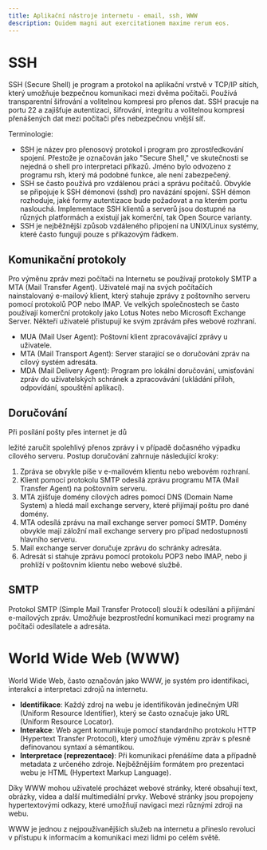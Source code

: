 ```yaml
---
title: Aplikační nástroje internetu - email, ssh, WWW
description: Quidem magni aut exercitationem maxime rerum eos.
---
```


# SSH

SSH (Secure Shell) je program a protokol na aplikační vrstvě v TCP/IP sítích, který umožňuje bezpečnou komunikaci mezi dvěma počítači. Používá transparentní šifrování a volitelnou kompresi pro přenos dat. SSH pracuje na portu 22 a zajišťuje autentizaci, šifrování, integritu a volitelnou kompresi přenášených dat mezi počítači přes nebezpečnou vnější síť.

Terminologie:

- SSH je název pro přenosový protokol i program pro zprostředkování spojení. Přestože je označován jako "Secure Shell," ve skutečnosti se nejedná o shell pro interpretaci příkazů. Jméno bylo odvozeno z programu rsh, který má podobné funkce, ale není zabezpečený.
- SSH se často používá pro vzdálenou práci a správu počítačů. Obvykle se připojuje k SSH démonovi (sshd) pro navázání spojení. SSH démon rozhoduje, jaké formy autentizace bude požadovat a na kterém portu naslouchá. Implementace SSH klientů a serverů jsou dostupné na různých platformách a existují jak komerční, tak Open Source varianty.
- SSH je nejběžnější způsob vzdáleného připojení na UNIX/Linux systémy, které často fungují pouze s příkazovým řádkem.

## Komunikační protokoly

Pro výměnu zpráv mezi počítači na Internetu se používají protokoly SMTP a MTA (Mail Transfer Agent). Uživatelé mají na svých počítačích nainstalovaný e-mailový klient, který stahuje zprávy z poštovního serveru pomocí protokolů POP nebo IMAP. Ve velkých společnostech se často používají komerční protokoly jako Lotus Notes nebo Microsoft Exchange Server. Někteří uživatelé přistupují ke svým zprávám přes webové rozhraní.

- MUA (Mail User Agent): Poštovní klient zpracovávající zprávy u uživatele.
- MTA (Mail Transport Agent): Server starající se o doručování zpráv na cílový systém adresáta.
- MDA (Mail Delivery Agent): Program pro lokální doručování, umisťování zpráv do uživatelských schránek a zpracovávání (ukládání příloh, odpovídání, spouštění aplikací).

## Doručování

Při posílání pošty přes internet je dů

ležité zaručit spolehlivý přenos zprávy i v případě dočasného výpadku cílového serveru. Postup doručování zahrnuje následující kroky:

1. Zpráva se obvykle píše v e-mailovém klientu nebo webovém rozhraní.
2. Klient pomocí protokolu SMTP odesílá zprávu programu MTA (Mail Transfer Agent) na poštovním serveru.
3. MTA zjišťuje domény cílových adres pomocí DNS (Domain Name System) a hledá mail exchange servery, které přijímají poštu pro dané domény.
4. MTA odesílá zprávu na mail exchange server pomocí SMTP. Domény obvykle mají záložní mail exchange servery pro případ nedostupnosti hlavního serveru.
5. Mail exchange server doručuje zprávu do schránky adresáta.
6. Adresát si stahuje zprávu pomocí protokolu POP3 nebo IMAP, nebo ji prohlíží v poštovním klientu nebo webové službě.

## SMTP

Protokol SMTP (Simple Mail Transfer Protocol) slouží k odesílání a přijímání e-mailových zpráv. Umožňuje bezprostřední komunikaci mezi programy na počítači odesílatele a adresáta.

# World Wide Web (WWW)

World Wide Web, často označován jako WWW, je systém pro identifikaci, interakci a interpretaci zdrojů na internetu.

- **Identifikace**: Každý zdroj na webu je identifikován jedinečným URI (Uniform Resource Identifier), který se často označuje jako URL (Uniform Resource Locator).
- **Interakce**: Web agent komunikuje pomocí standardního protokolu HTTP (Hypertext Transfer Protocol), který umožňuje výměnu zpráv s přesně definovanou syntaxí a sémantikou.
- **Interpretace (reprezentace)**: Při komunikaci přenášíme data a případně metadata z určeného zdroje. Nejběžnějším formátem pro prezentaci webu je HTML (Hypertext Markup Language).

Díky WWW mohou uživatelé procházet webové stránky, které obsahují text, obrázky, videa a další multimediální prvky. Webové stránky jsou propojeny hypertextovými odkazy, které umožňují navigaci mezi různými zdroji na webu.

WWW je jednou z nejpoužívanějších služeb na internetu a přineslo revoluci v přístupu k informacím a komunikaci mezi lidmi po celém světě.
